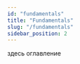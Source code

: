 ```yaml
---
id: "fundamentals"
title: "Fundamentals"
slug: "/fundamentals"
sidebar_position: 2
---
```


здесь оглавление